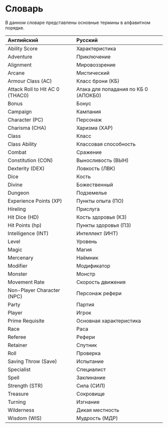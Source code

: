 # Словарь

В данном словаре представлены основные термины в алфавитном порядке.

Английский                      | Русский
:-------------------------------|:------------------------------------
Ability Score                   | Характеристика
Adventure                       | Приключение
Alignment                       | Мировоззрение
Arcane                          | Мистический
Armour Class (AC)               | Класс брони (КБ)
Attack Roll to Hit AC 0 (THAC0) | Атака для попадания по КБ 0 (АПОКБ0)
Bonus                           | Бонус
Campaign                        | Кампания
Character (PC)                  | Персонаж
Charisma (CHA)                  | Харизма (ХАР)
Class                           | Класс
Class Ability                   | Классовая способность
Combat                          | Сражение
Constitution (CON)              | Выносливость (ВЫН)
Dexterity (DEX)                 | Ловкость (ЛВК)
Dice                            | Кость
Divine                          | Божественный
Dungeon                         | Подземелье
Experience Points (XP)          | Пункты опыта (ПО)
Hireling                        | Прислуга
Hit Dice (HD)                   | Кость здоровья (КЗ)
Hit Points (hp)                 | Пункты здоровья (ПЗ)
Intelligence (INT)              | Интеллект (ИНТ)
Level                           | Уровень
Magic                           | Магия
Mercenary                       | Наёмник
Modifier                        | Модификатор
Monster                         | Монстр
Movement Rate                   | Скорость движения
Non-Player Character (NPC)      | Персонаж рефери
Party                           | Партия
Player                          | Игрок
Prime Requisite                 | Основная характеристика
Race                            | Раса
Referee                         | Рефери
Retainer                        | Спутник
Roll                            | Проверка
Saving Throw (Save)             | Испытание
Specialist                      | Специалист
Spell                           | Заклинание
Strength (STR)                  | Сила (СИЛ)
Treasure                        | Сокровище
Turning                         | Изгнание
Wilderness                      | Дикая местность
Wisdom (WIS)                    | Мудрость (МДР)
